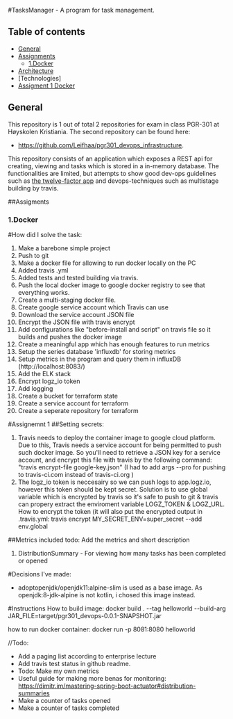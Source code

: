#TasksManager - A program for task management.

 ## Table of contents
 * [General](#general)
 * [Assignments](#assigments)
    * [1.Docker](#1docker)
 * [Architecture ](#)
 * [Technologies]
 * [Assigment 1 Docker](#assignment-1-docker)
 
 ## General
 This repository is 1 out of total 2 repositories for exam in class PGR-301 at Høyskolen Kristiania.
 The second repository can be found here:
 * https://github.com/Leifhaa/pgr301_devops_infrastructure.
 
 This repository consists of an application which exposes a REST api for creating, viewing and tasks which is stored in a in-memory database. The functionalities are limited, but attempts to show good dev-ops guidelines such as [the twelve-factor app](https://12factor.net/ "12 factor app") and devops-techniques such as multistage building by travis.
 
 ##Assigments
 
### 1.Docker

#How did I solve the task:
1. Make a barebone simple project
2. Push to git
3. Make a docker file for allowing to run docker locally on the PC
4. Added travis .yml 
5. Added tests and tested building via travis.
6. Push the local docker image to google docker registry to see that everything works.
7. Create a multi-staging docker file.
8. Create google service account which Travis can use
9. Download the service account JSON file
10. Encrypt the JSON file with travis encrypt
11. Add configurations like "before-install and script" on travis file so it builds and pushes the docker image
12. Create a meaningful app which has enough features to run metrics
13. Setup the series database 'influxdb' for storing metrics
14. Setup metrics in the program and query them in influxDB (http://localhost:8083/)
15. Add the ELK stack
16. Encrypt logz_io token
17. Add logging
18. Create a bucket for terraform state
19. Create a service account for terraform
20. Create a seperate repository for terraform



#Assignemnt 1
##Setting secrets:
1. Travis needs to deploy the container image to google cloud platform. Due to this, Travis needs a service account for being permitted to push such docker image. So you'll need to retrieve a JSON key for a service account, and encrypt this file with travis by the following command:
"travis encrypt-file google-key.json" (I had to add args --pro for pushing to travis-ci.com instead of travis-ci.org )
2. The logz_io token is neccesairy so we can push logs to app.logz.io, however this token should be kept secret. Solution is to use global variable which is encrypted by travis
so it's safe to push to git & travis can propery extract the enviroment variable LOGZ_TOKEN & LOGZ_URL. How to encrypt the token (it will also put the encrypted output in .travis.yml:
travis encrypt MY_SECRET_ENV=super_secret --add env.global


##Metrics included
todo: Add the metrics and short description
1. DistributionSummary - For viewing how many tasks has been completed or opened



#Decisions I've made:
- adoptopenjdk/openjdk11:alpine-slim is used as a base image. As openjdk:8-jdk-alpine is not kotlin, i chosed this image instead.


#Instructions
How to build image:
docker build . --tag helloworld --build-arg JAR_FILE=target/pgr301_devops-0.0.1-SNAPSHOT.jar


how to run docker container:
docker run -p 8081:8080 helloworld

//Todo:
- Add a paging list according to enterprise lecture
- Add travis test status in github readme.
- Todo: Make my own metrics
- Useful guide for making more benas for monitoring: https://dimitr.im/mastering-spring-boot-actuator#distribution-summaries
- Make a counter of tasks opened
- Make a counter of tasks completed

